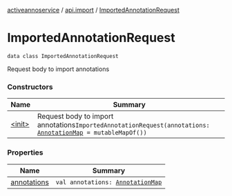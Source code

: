 [activeannoservice](../../index.md) / [api.import](../index.md) / [ImportedAnnotationRequest](./index.md)

# ImportedAnnotationRequest

`data class ImportedAnnotationRequest`

Request body to import annotations

### Constructors

| Name | Summary |
|---|---|
| [&lt;init&gt;](-init-.md) | Request body to import annotations`ImportedAnnotationRequest(annotations: `[`AnnotationMap`](../../document.annotation/-annotation-map.md)` = mutableMapOf())` |

### Properties

| Name | Summary |
|---|---|
| [annotations](annotations.md) | `val annotations: `[`AnnotationMap`](../../document.annotation/-annotation-map.md) |
